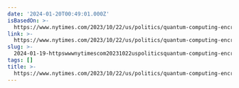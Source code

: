 ```yaml
---
date: '2024-01-20T00:49:01.000Z'
isBasedOn: >-
  https://www.nytimes.com/2023/10/22/us/politics/quantum-computing-encryption.html
link: >-
  https://www.nytimes.com/2023/10/22/us/politics/quantum-computing-encryption.html
slug: >-
  2024-01-19-httpswwwnytimescom20231022uspoliticsquantum-computing-encryptionhtml
tags: []
title: >-
  https://www.nytimes.com/2023/10/22/us/politics/quantum-computing-encryption.html
---
```


